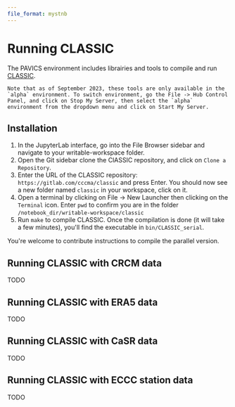 ```yaml
---
file_format: mystnb
---
```


# Running CLASSIC

The PAVICS environment includes librairies and tools to compile and run [CLASSIC](https://cccma.gitlab.io/classic_pages/).

```{note}
Note that as of September 2023, these tools are only available in the `alpha` environment. To switch environment, go the File -> Hub Control Panel, and click on Stop My Server, then select the `alpha` environment from the dropdown menu and click on Start My Server.
```


## Installation

1. In the JupyterLab interface, go into the File Browser sidebar and navigate to your writable-workspace folder.
2. Open the Git sidebar clone the ClASSIC repository, and click on ``Clone a Repository``.
3. Enter the URL of the CLASSIC repository: `https://gitlab.com/cccma/classic` and press Enter. You should now see a new folder named `classic` in your workspace, click on it.
4. Open a terminal by clicking on File -> New Launcher then clicking on the ``Terminal`` icon. Enter ``pwd`` to confirm you are in the folder `/notebook_dir/writable-workspace/classic`
5. Run ``make`` to compile CLASSIC. Once the compilation is done (it will take a few minutes), you'll find the executable in ``bin/CLASSIC_serial``.

You're welcome to contribute instructions to compile the parallel version.

## Running CLASSIC with CRCM data
TODO

## Running CLASSIC with ERA5 data
TODO

## Running CLASSIC with CaSR data
TODO

## Running CLASSIC with ECCC station data
TODO
